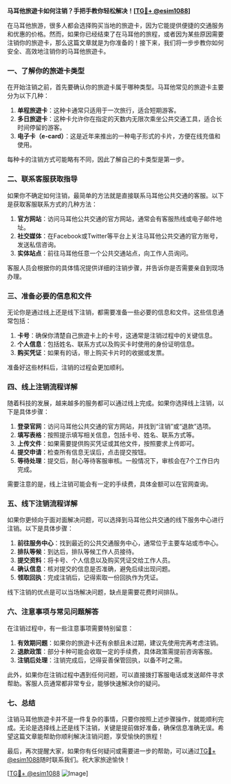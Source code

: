 **马耳他旅遊卡如何注销？手把手教你轻松解决！[[TG💪+ @esim1088](https://t.me/s/esim1088)]**

在马耳他旅游，很多人都会选择购买当地的旅遊卡，因为它能提供便捷的交通服务和优惠的价格。然而，如果你已经结束了在马耳他的旅程，或者因为某些原因需要注销你的旅遊卡，那么这篇文章就是为你准备的！接下来，我们将一步步教你如何安全、高效地注销你的马耳他旅遊卡。

### 一、了解你的旅遊卡类型

在开始注销之前，首先要确认你的旅遊卡属于哪种类型。马耳他常见的旅遊卡主要分为以下几种：

1. **单程旅遊卡**：这种卡通常只适用于一次旅行，适合短期游客。
2. **多日旅遊卡**：这种卡允许你在指定的天数内无限次乘坐公共交通工具，适合长时间停留的游客。
3. **电子卡（e-card）**：这是近年来推出的一种电子形式的卡片，方便在线充值和使用。

每种卡的注销方式可能略有不同，因此了解自己的卡类型是第一步。

### 二、联系客服获取指导

如果你不确定如何注销，最简单的方法就是直接联系马耳他公共交通的客服。以下是获取客服联系方式的几种方法：

1. **官方网站**：访问马耳他公共交通的官方网站，通常会有客服热线或电子邮件地址。
2. **社交媒体**：在Facebook或Twitter等平台上关注马耳他公共交通的官方账号，发送私信咨询。
3. **实体站点**：前往马耳他任意一个公共交通站点，向工作人员询问。

客服人员会根据你的具体情况提供详细的注销步骤，并告诉你是否需要亲自到现场办理。

### 三、准备必要的信息和文件

无论你是通过线上还是线下注销，都需要准备一些必要的信息和文件。这些信息通常包括：

1. **卡号**：确保你清楚自己旅遊卡上的卡号，这通常是注销过程中的关键信息。
2. **个人信息**：包括姓名、联系方式以及购买卡时使用的身份证明信息。
3. **购买凭证**：如果有的话，带上购买卡片时的收据或发票。

准备好这些材料后，注销的过程会更加顺利。

### 四、线上注销流程详解

随着科技的发展，越来越多的服务都可以通过线上完成。如果你选择线上注销，以下是具体步骤：

1. **登录官网**：访问马耳他公共交通的官方网站，并找到“注销”或“退款”选项。
2. **填写表格**：按照提示填写相关信息，包括卡号、姓名、联系方式等。
3. **上传文件**：如果需要提供购买凭证或其他文件，按照要求上传即可。
4. **提交申请**：检查所有信息无误后，点击提交按钮。
5. **等待处理**：提交后，耐心等待客服审核。一般情况下，审核会在7个工作日内完成。

需要注意的是，线上注销可能会有一定的手续费，具体金额可以在官网查询。

### 五、线下注销流程详解

如果你更倾向于面对面解决问题，可以选择到马耳他公共交通的线下服务中心进行注销。以下是具体步骤：

1. **前往服务中心**：找到最近的公共交通服务中心，通常位于主要车站或市中心。
2. **排队等候**：到达后，排队等候工作人员接待。
3. **提交资料**：将卡号、个人信息以及购买凭证交给工作人员。
4. **确认信息**：核对提交的信息是否准确，避免后续出现问题。
5. **领取回执**：完成注销后，记得索取一份回执作为凭证。

线下注销的优点是可以当场解决问题，缺点是需要花费时间排队。

### 六、注意事项与常见问题解答

在注销过程中，有一些注意事项需要特别留意：

1. **有效期问题**：如果你的旅遊卡还有余额且未过期，建议先使用完再考虑注销。
2. **退款政策**：部分卡种可能会收取一定的手续费，具体政策需提前咨询客服。
3. **注销后处理**：注销完成后，记得妥善保管回执，以备不时之需。

此外，如果你在注销过程中遇到任何问题，可以直接拨打客服电话或发送邮件寻求帮助。客服人员通常都非常专业，能够快速解决你的疑问。

### 七、总结

注销马耳他旅遊卡并不是一件复杂的事情，只要你按照上述步骤操作，就能顺利完成。无论是选择线上还是线下注销，关键是提前做好准备，确保信息准确无误。希望这篇文章能帮助你顺利解决注销问题，享受愉快的旅程！

最后，再次提醒大家，如果你有任何疑问或需要进一步的帮助，可以通过[TG💪+ @esim1088](https://t.me/s/esim1088)随时联系我们。祝大家旅途愉快！

[[TG💪+ @esim1088](https://t.me/s/esim1088) ![Image](https://i.postimg.cc/4NQfJmqS/Snipaste-2025-05-13-00-14-12.png)]